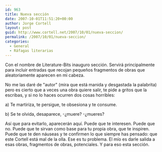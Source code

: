 ```yaml
---
id: 963
title: Nueva sección
date: 2007-10-01T11:51:20+00:00
author: Jorge Cortell
layout: post
guid: http://www.cortell.net/2007/10/01/nueva-seccion/
permalink: /2007/10/01/nueva-seccion/
categories:
  - General
  - Ráfagas literarias
---
```

Con el nombre de Literature-Bits inauguro sección. Servirá principalmente para incluir entradas que recojan pequeños fragmentos de obras que aleatoriamente aparecen en mi cabeza.

No me las daré de "autor" (mira que está manida y desgastada la palabrita) pero es cierto que a veces una obra quiere salir, te pide a gritos que la escribas, y si no lo haces ocurren dos cosas horribles:

a) Te martiriza, te persigue, te obsesiona y te consume.

b) Se te olvida, desaparece, -¿muere? -¿mueres?

Así­ que para evitarlo, aparecerán aquí­. Puede que te interesen. Puede que no. Puede que te sirvan como base para tu propia obra, que te inspiren. Puede que te den náuseas y te confirmen lo que siempre has pensado: que este Cortell está mal de la olla. Ese es tu problema. El mí­o es darle salida a esas obras, fragmentos de obras, potenciales. Y para eso esta sección.